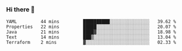 ### Hi there 👋


<!--START_SECTION:waka-->
```text
YAML         44 mins         ██████████░░░░░░░░░░░░░░░   39.62 % 
Properties   22 mins         █████░░░░░░░░░░░░░░░░░░░░   20.07 % 
Java         21 mins         ████▓░░░░░░░░░░░░░░░░░░░░   18.98 % 
Text         14 mins         ███▒░░░░░░░░░░░░░░░░░░░░░   13.04 % 
Terraform    2 mins          ▓░░░░░░░░░░░░░░░░░░░░░░░░   02.33 % 
```
<!--END_SECTION:waka-->

<!--
**ssrahul96/ssrahul96** is a ✨ _special_ ✨ repository because its `README.md` (this file) appears on your GitHub profile.

Here are some ideas to get you started:

- 🔭 I’m currently working on ...
- 🌱 I’m currently learning ...
- 👯 I’m looking to collaborate on ...
- 🤔 I’m looking for help with ...
- 💬 Ask me about ...
- 📫 How to reach me: ...
- 😄 Pronouns: ...
- ⚡ Fun fact: ...
-->
